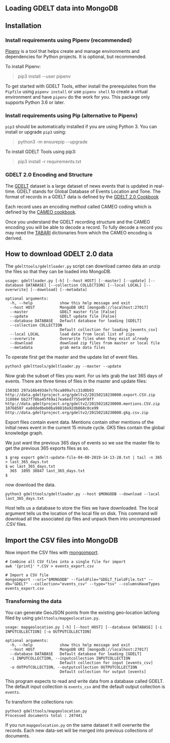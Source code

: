 ## Loading GDELT data into MongoDB

## Installation

### Install requirements using Pipenv (recommended)

[Pipenv](https://pipenv.pypa.io/en/latest/) is a tool that helps create and manage environments and dependencies for Python projects. It is optional, but recommended.

To install Pipenv:

> pip3 install --user pipenv

To get started with GDELT Tools, either install the prerequisites from the `Pipfile` using `pipenv install` or use `pipenv shell` to create a virtual environment and have `pipenv` do the work for you.  This package only supports Python 3.6 or later.

### Install requirements using Pip (alternative to Pipenv)

`pip3` should be automatically installed if you are using Python 3. You can install or upgrade `pip3` using:

> python3 -m ensurepip --upgrade

To install GDELT Tools using pip3:

> pip3 install -r requirements.txt


### GDELT 2.0 Encoding and Structure
The [GDELT](https://gdelt.org) dataset is a large dataset of news events that is updated
in real-time. GDELT stands for Global Database of Events Location and Tone. The format
of records in a GDELT data is defined by the [GDELT 2.0 Cookbook](http://data.gdeltproject.org/documentation/GDELT-Event_Codebook-V2.0.pdf)

Each record uses an encoding method called CAMEO coding which is defined by the
[CAMEO cookbook](https://parusanalytics.com/eventdata/cameo.dir/CAMEO.Manual.1.1b3.pdf).

Once you understand the GDELT recording structure and the CAMEO encoding you will be able
to decode a record. To fully decode a record you may need the 
[TABARI](https://github.com/openeventdata/tabari_dictionaries) dictionaries
from which the CAMEO encoding is derived. 

## How to download GDELT 2.0 data

The `gdelttools/gdeltloader.py` script can download cameo data an unzip the files so that
they can be loaded into MongoDB.

```
usage: gdeltloader.py [-h] [--host HOST] [--master] [--update] [--database DATABASE] [--collection COLLECTION] [--local LOCAL] [--overwrite] [--download] [--metadata]

optional arguments:
  -h, --help            show this help message and exit
  --host HOST           MongoDB URI [mongodb://localhost:27017]
  --master              GDELT master file [False]
  --update              GDELT update file [False]
  --database DATABASE   Default database for loading [GDELT]
  --collection COLLECTION
                        Default collection for loading [events_csv]
  --local LOCAL         load data from local list of zips
  --overwrite           Overwrite files when they exist already
  --download            download zip files from master or local file
  --metadata            grab meta data files
```

To operate first get the master and the update list of event files.

``python3 gdelttools/gdeltloader.py --master --update``

Now grab the subset of files you want. For us lets grab the last 365 days of events. There 
are three times of files in the master and update files:
```
150383 297a16b493de7cf6ca809a7cc31d0b93 http://data.gdeltproject.org/gdeltv2/20150218230000.export.CSV.zip
318084 bb27f78ba45f69a17ea6ed7755e9f8ff http://data.gdeltproject.org/gdeltv2/20150218230000.mentions.CSV.zip
10768507 ea8dde0beb0ba98810a92db068c0ce99 http://data.gdeltproject.org/gdeltv2/20150218230000.gkg.csv.zip
```

Export files contain event data. Mentions contain other mentions of the initial news event in the current 15
minute cycle. GKS files contain the global knowledge graph.

We just want the previous 365 days of events so we use the master file to get the previous 
365 exports files as so. 

```shell
$ grep export gdelt-update-file-04-08-2019-14-13-28.txt | tail -n 365 > last_365_days.txt
$ wc last_365_days.txt
  365  1095 38847 last_365_days.txt
$
```

now download the data.

```shell
python3 gdelttools/gdeltloader.py --host $MONGODB --download --local last_365_days.txt
```

Host tells us a database to store the files we have downloaded. The local argument tells us the location of the local file on disk. This command will download all the associated zip files and unpack them into uncompressed .CSV files.

## Import the CSV files into MongoDB

Now import the CSV files with [mongoimport](https://docs.mongodb.com/database-tools/mongoimport/).

```shell
# Combine all CSV files into a single file for import
awk '{print}' *.CSV > events_export.csv

# Import a CSV file
mongoimport --uri="$MONGODB" --fieldFile="GDELT_fieldFile.txt" --db="GDELT" --collection="events_csv" --type="tsv" --columnsHaveTypes events_export.csv
```

### Transforming the data

You can generate GeoJSON points from the existing  geo-location lat/long filed
by using `gdelttools/mapgeolocation.py`.

```shell
usage: mapgeolocation.py [-h] [--host HOST] [--database DATABASE] [-i INPUTCOLLECTION] [-o OUTPUTCOLLECTION]

optional arguments:
  -h, --help            show this help message and exit
  --host HOST           MongoDB URI [mongodb://localhost:27017]
  --database DATABASE   Default database for loading [GDELT]
  -i INPUTCOLLECTION, --inputcollection INPUTCOLLECTION
                        Default collection for input [events_csv]
  -o OUTPUTCOLLECTION, --outputcollection OUTPUTCOLLECTION
                        Default collection for output [events]
```
This program expects to read and write data from a database called GDELT. The 
default input collection is `events_csv` and the default output collection is 
`events`.

To transform the collections run:
```shell
python3 gdelttools/mapgeolocation.py
Processed documents total : 247441
```
If you run `mapgeolocation.py` on the same dataset it will overwrite the records.
Each new data-set will be merged into previous collections of documents. 



